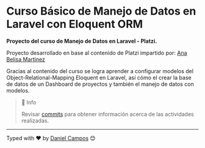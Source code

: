 # Curso Básico de Manejo de Datos en Laravel con Eloquent ORM
**Proyecto del curso de Manejo de Datos en Laravel - Platzi.**

Proyecto desarrollado en base al contenido de Platzi impartido por: [Ana Belisa Martínez](https://github.com/anabelisam)

Gracias al contenido del curso se logra aprender a configurar modelos del Object-Relational-Mapping Eloquent en Laravel, así cómo el crear la base de datos de un Dashboard de proyectos y también el manejo de datos con modelos.

> 📘 Info
>
> Revisar [commits](https://github.com/giusniyyel/basic-eloquent-laravel-course/commits/master) para obtener información acerca de las actividades realizadas.

---
Typed with ❤️ by [Daniel Campos](https://github.com/giusniyyel) 😊
